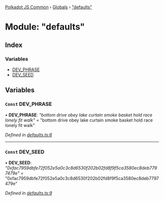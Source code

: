 [Polkadot JS Common](../README.md) › [Globals](../globals.md) › ["defaults"](_defaults_.md)

# Module: "defaults"

## Index

### Variables

* [DEV_PHRASE](_defaults_.md#const-dev_phrase)
* [DEV_SEED](_defaults_.md#const-dev_seed)

## Variables

### `Const` DEV_PHRASE

• **DEV_PHRASE**: *"bottom drive obey lake curtain smoke basket hold race lonely fit walk"* = "bottom drive obey lake curtain smoke basket hold race lonely fit walk"

*Defined in [defaults.ts:6](https://github.com/polkadot-js/common/blob/15c9904c/packages/keyring/src/defaults.ts#L6)*

___

### `Const` DEV_SEED

• **DEV_SEED**: *"0xfac7959dbfe72f052e5a0c3c8d6530f202b02fd8f9f5ca3580ec8deb7797479e"* = "0xfac7959dbfe72f052e5a0c3c8d6530f202b02fd8f9f5ca3580ec8deb7797479e"

*Defined in [defaults.ts:9](https://github.com/polkadot-js/common/blob/15c9904c/packages/keyring/src/defaults.ts#L9)*
